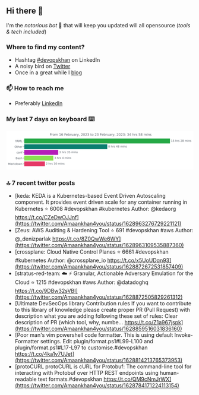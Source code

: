 <!--- [![Hits](https://hits.seeyoufarm.com/api/count/incr/badge.svg?url=https%3A%2F%2Fgithub.com%2Fakhan4u%2Fhit-counter&count_bg=%2379C83D&title_bg=%23555555&icon=&icon_color=%23E7E7E7&title=visits&edge_flat=false)](https://hits.seeyoufarm.com) --->

## Hi there 👋

I'm the _notorious bot_ 🤣 that will keep you updated will all opensource (_tools & tech included_) 

### Where to find my content?

* Hashtag [#devopskhan](https://www.linkedin.com/feed/hashtag/devopskhan) on LinkedIn
* A noisy bird on [Twitter](https://twitter.com/Amaankhan4you)
* Once in a great while I [blog](https://linuxparrot.netlify.app) 


### 📫 **How to reach me**

* Preferably [LinkedIn](https://www.linkedin.com/in/amaan-khan-linux-ninja)

### My last 7 days on keyboard ⌨️

<img src="https://github.com/akhan4u/akhan4u/blob/main/images/stat.svg" alt="Amaan's Wakatime Activity!"/>

### 🔝 7 recent twitter posts
<!-- DEVDOJO:START -->
- [keda:  KEDA is a Kubernetes-based Event Driven Autoscaling component. It provides event driven scale for any container running in Kubernetes 
⭐️ 6008
#devopskhan #kubernetes
Author: @kedaorg
https://t.co/CZeDwOJJnf](https://twitter.com/Amaankhan4you/status/1628963276729221121)
- [Zeus: AWS Auditing &amp; Hardening Tool
⭐️ 691
#devopskhan #aws
Author: @_denizparlak
https://t.co/8Z0QwWe6WY](https://twitter.com/Amaankhan4you/status/1628963109535887360)
- [crossplane: Cloud Native Control Planes
⭐️ 6661
#devopskhan #kubernetes
Author: @crossplane_io
https://t.co/x5UoUDqn93](https://twitter.com/Amaankhan4you/status/1628872672531857409)
- [stratus-red-team: :cloud: :zap: Granular, Actionable Adversary Emulation for the Cloud
⭐️ 1215
#devopskhan #aws
Author: @datadoghq
https://t.co/9DBw32sVBI](https://twitter.com/Amaankhan4you/status/1628872505829261312)
- [Ultimate DevSecOps library Contribution rules If you want to contribute to this library of knowledge please create proper PR &lpar;Pull Request&rpar; with description what you are adding following these set of rules: Clear description of PR &lpar;which tool, why, numbe… https://t.co/Z1a967jspk](https://twitter.com/Amaankhan4you/status/1628859516031836160)
- [Poor man&#39;s vim powershell code formatter. This is using default Invoke-Formatter settings. Edit plugin/format.ps1#L99-L100 and plugin/format.ps1#L17-L97 to customise.#devopskhan https://t.co/4ka1v7UJet](https://twitter.com/Amaankhan4you/status/1628814213765373953)
- [protoCURL protoCURL is cURL for Protobuf: The command-line tool for interacting with Protobuf over HTTP REST endpoints using human-readable text formats.#devopskhan https://t.co/QM9cNmJrWX](https://twitter.com/Amaankhan4you/status/1628784171224113154)
<!-- DEVDOJO:END -->

<!-- ![Amaan's GitHub stats](https://github-readme-stats.vercel.app/api?username=akhan4u&count_private=true&show_icons=true&hide=contribs) -->
